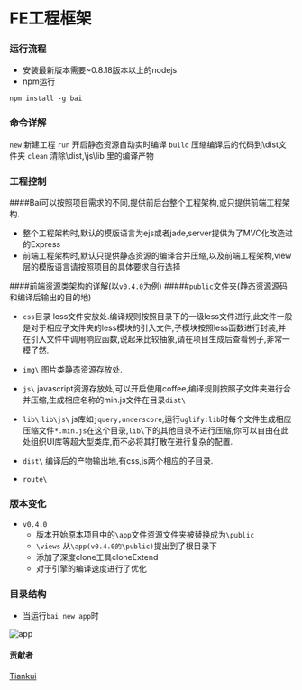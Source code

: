 # FE工程框架

### 运行流程
- 安装最新版本需要~0.8.18版本以上的nodejs
- npm运行 
```terminal
npm install -g bai
```

### 命令详解
`new` 新建工程
`run` 开启静态资源自动实时编译
`build` 压缩编译后的代码到\dist文件夹
`clean` 清除\dist,\js\lib 里的编译产物

### 工程控制
####Bai可以按照项目需求的不同,提供前后台整个工程架构,或只提供前端工程架构.  

- 整个工程架构时,默认的模版语言为ejs或者jade,server提供为了MVC化改造过的Express
- 前端工程架构时,默认只提供静态资源的编译合并压缩,以及前端工程架构,view层的模版语言请按照项目的具体要求自行选择  

####前端资源类架构的详解(以`v0.4.0`为例)
#####`public`文件夹(静态资源源码和编译后输出的目的地)
- `css`目录
less文件安放处.编译规则按照目录下的一级less文件进行,此文件一般是对于相应子文件夹的less模块的引入文件,子模块按照less函数进行封装,并在引入文件中调用响应函数,说起来比较抽象,请在项目生成后查看例子,非常一模了然.

- `img\` 图片类静态资源存放处.
- `js\` 
javascript资源存放处,可以开启使用coffee,编译规则按照子文件夹进行合并压缩,生成相应名称的min.js文件在目录`dist\`
- `lib\` 
`lib\js\` js库如`jquery,underscore`,运行`uglify:lib`时每个文件生成相应压缩文件`*.min.js`在这个目录,`lib\`下的其他目录不进行压缩,你可以自由在此处组织UI库等超大型类库,而不必将其打散在进行复杂的配置.
- `dist\`  编译后的产物输出地,有css,js两个相应的子目录.
- `route\`

### 版本变化
- `v0.4.0` 
  - 版本开始原本项目中的`\app`文件资源文件夹被替换成为`\public`
  -  `\views` 从`\app(v0.4.0的\public)`提出到了根目录下
  - 添加了深度clone工具cloneExtend
  - 对于引擎的编译速度进行了优化

### 目录结构
- 当运行`bai new app`时 

![app](https://raw.github.com/Tiankui/node-server-proxy/master/app/img/app.png "app")

#### 贡献者
[Tiankui](https://github.com/Tiankui "Tiankui")
